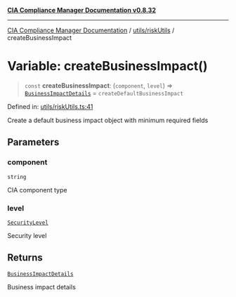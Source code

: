 [**CIA Compliance Manager Documentation v0.8.32**](../../../README.md)

***

[CIA Compliance Manager Documentation](../../../modules.md) / [utils/riskUtils](../README.md) / createBusinessImpact

# Variable: createBusinessImpact()

> `const` **createBusinessImpact**: (`component`, `level`) => [`BusinessImpactDetails`](../../../types/interfaces/BusinessImpactDetails.md) = `createDefaultBusinessImpact`

Defined in: [utils/riskUtils.ts:41](https://github.com/Hack23/cia-compliance-manager/blob/0dc9a11e510cc2f2986e7debe532892627f2b00f/src/utils/riskUtils.ts#L41)

Create a default business impact object with minimum required fields

## Parameters

### component

`string`

CIA component type

### level

[`SecurityLevel`](../../../types/cia/type-aliases/SecurityLevel.md)

Security level

## Returns

[`BusinessImpactDetails`](../../../types/interfaces/BusinessImpactDetails.md)

Business impact details
